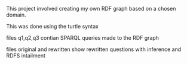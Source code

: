 This project involved creating my own RDF graph based on a chosen domain. 

This was done using the turtle syntax

files q1,q2,q3 contian SPARQL queries made to the RDF graph 

files original and rewritten show rewritten questions with inference and RDFS intailment
